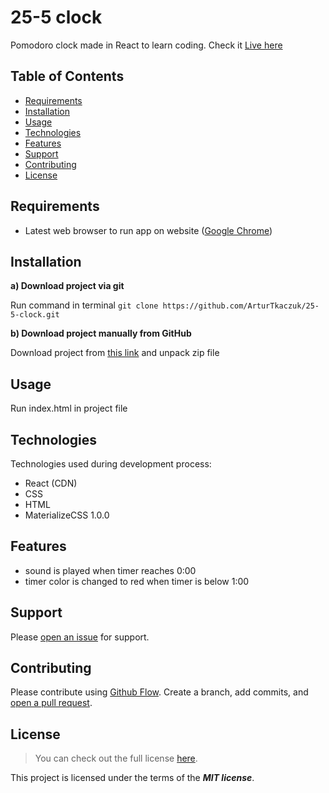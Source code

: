 # 25-5 clock

Pomodoro clock made in React to learn coding. Check it [Live here](https://25-5-clock-at.netlify.app)

## Table of Contents

- [Requirements](#requirements)
- [Installation](#installation)
- [Usage](#usage)
- [Technologies](#technologies)
- [Features](#features)
- [Support](#support)
- [Contributing](#contributing)
- [License](#license)

## Requirements

- Latest web browser to run app on website ([Google Chrome](https://www.google.com/intl/en_en/chrome/))

## Installation

**a) Download project via git**

Run command in terminal `git clone https://github.com/ArturTkaczuk/25-5-clock.git`

**b) Download project manually from GitHub**

Download project from [this link](https://github.com/ArturTkaczuk/25-5-clock/archive/refs/heads/main.zip) and unpack zip file

## Usage

Run index.html in project file

## Technologies

Technologies used during development process:

- React (CDN)
- CSS
- HTML
- MaterializeCSS 1.0.0

## Features

- sound is played when timer reaches 0:00
- timer color is changed to red when timer is below 1:00

## Support

Please [open an issue](https://github.com/ArturTkaczuk/25-5-clock/issues) for support.

## Contributing

Please contribute using [Github Flow](https://guides.github.com/introduction/flow/). Create a branch, add commits, and [open a pull request](https://github.com/ArturTkaczuk/25-5-clock/compare).

## License
>You can check out the full license [here](https://github.com/ArturTkaczuk/25-5-clock/blob/main/LICENSE).

This project is licensed under the terms of the ***MIT license***.
